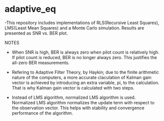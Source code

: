 # adaptive_eq
-This repository includes implementations of RLS(Recursive Least Squares), LMS(Least Mean Squares) and a Monte Carlo simulation. Results are presented as SNR vs. BER plot.

NOTES

- When SNR is high, BER is always zero when pilot count is relatively high.
If pilot count is reduced, BER is no longer always zero. This justifies the
all-zero BER measurements.

- Refering to Adaptive Filter Theory, by Haykin; due to the
finite arithmetic nature of the computers, a more accurate claculation of
Kalman gain vector is achieved by introducing an extra variable, pi, to the
calculation. That is why Kalman gain vector is calculated with two steps.

- Instead of LMS algorithm, normalized LMS algorithm is used. Normalized LMS
algorithm normalizes the update term with respect to the observation vector.
This helps with stability and convergence performance of the algorithm.
